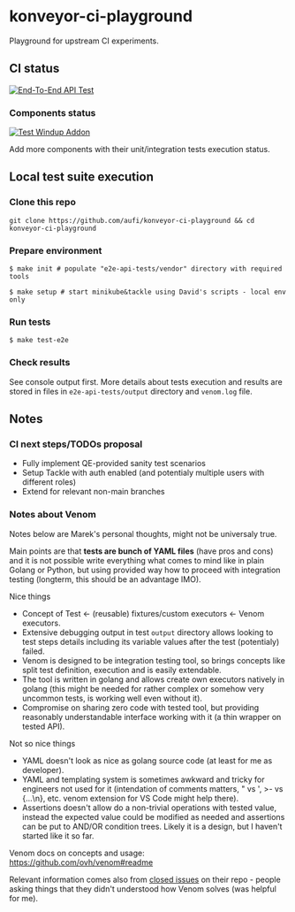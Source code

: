 # konveyor-ci-playground
Playground for upstream CI experiments.

## CI status

[![End-To-End API Test](https://github.com/aufi/konveyor-ci-playground/actions/workflows/e2e-api-test.yml/badge.svg?branch=main)](https://github.com/aufi/konveyor-ci-playground/actions/workflows/e2e-api-test.yml)

### Components status

[![Test Windup Addon](https://github.com/konveyor/tackle2-addon-windup/actions/workflows/test-windup.yml/badge.svg?branch=main)](https://github.com/konveyor/tackle2-addon-windup/actions/workflows/test-windup.yml)

Add more components with their unit/integration tests execution status.

## Local test suite execution

### Clone this repo

```
git clone https://github.com/aufi/konveyor-ci-playground && cd konveyor-ci-playground
```

### Prepare environment

```
$ make init # populate "e2e-api-tests/vendor" directory with required tools

$ make setup # start minikube&tackle using David's scripts - local env only
```

### Run tests

```
$ make test-e2e
```

### Check results

See console output first. More details about tests execution and results are stored in files in ```e2e-api-tests/output``` directory and ```venom.log``` file.

## Notes

### CI next steps/TODOs proposal

- Fully implement QE-provided sanity test scenarios
- Setup Tackle with auth enabled (and potentialy multiple users with different roles)
- Extend for relevant non-main branches

### Notes about Venom

Notes below are Marek's personal thoughts, might not be universaly true.

Main points are that **tests are bunch of YAML files** (have pros and cons) and it is not possible write everything what comes to mind like in plain Golang or Python, but using provided way how to proceed with integration testing (longterm, this should be an advantage IMO).

Nice things
- Concept of Test <- (reusable) fixtures/custom executors <- Venom executors.
- Extensive debugging output in test ```output``` directory allows looking to test steps details including its variable values after the test (potentialy) failed.
- Venom is designed to be integration testing tool, so brings concepts like split test definition, execution and is easily extendable.
- The tool is written in golang and allows create own executors natively in golang (this might be needed for rather complex or somehow very uncommon tests, is working well even without it).
- Compromise on sharing zero code with tested tool, but providing reasonably understandable interface working with it (a thin wrapper on tested API).

Not so nice things
- YAML doesn't look as nice as golang source code (at least for me as developer).
- YAML and templating system is sometimes awkward and tricky for engineers not used for it (intendation of comments matters, " vs ', >- vs {...\n}, etc. venom extension for VS Code might help there).
- Assertions doesn't allow do a non-trivial operations with tested value, instead the expected value could be modified as needed and assertions can be put to AND/OR condition trees. Likely it is a design, but I haven't started like it so far.

Venom docs on concepts and usage: https://github.com/ovh/venom#readme

Relevant information comes also from [closed issues](https://github.com/ovh/venom/issues?q=is%3Aissue+is%3Aclosed) on their repo - people asking things that they didn't understood how Venom solves (was helpful for me).
